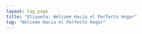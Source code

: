 ```yaml
---
layout: tag_page
title: "Etiqueta: Welcome Hacia el Perfecto Hogar"
tag: "Welcome Hacia el Perfecto Hogar"
---
```

